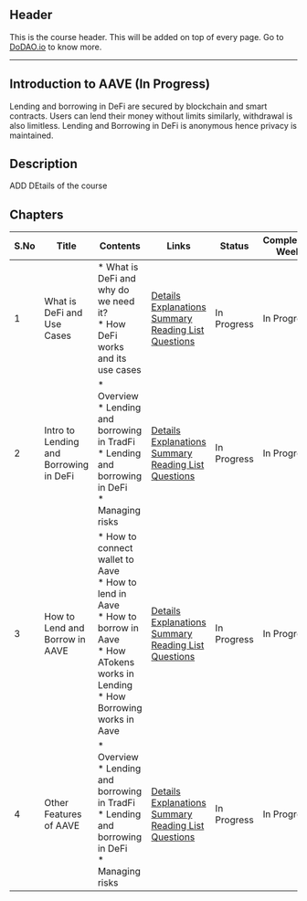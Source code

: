 ## Header
This is the course header. This will be added on top of every page. Go to [DoDAO.io](https://www.dodao.io) to know more.

 ---

 ## Introduction to AAVE (In Progress)
 Lending and borrowing in DeFi are secured by blockchain and smart contracts. Users can lend their money without limits 
similarly, withdrawal is also limitless. Lending and Borrowing in DeFi is anonymous hence privacy is maintained.

 
 ## Description
 ADD DEtails of the course

 
 ## Chapters
 
 | S.No        | Title       | Contents   | Links      | Status      | Completion Week |
 | ----------- | ----------- |----------- |----------- | ----------- | ----------- |
 | 1      | What is DeFi and Use Cases | * What is DeFi and why do we need it?<br/> * How DeFi works and its use cases| [Details](generated/topics/what-is-defi.md) <br/> [Explanations](generated/explanations/intro-to-defi.md) <br/> [Summary](generated/summaries/intro-to-defi.md) <br/> [Reading List](generated/readings/intro-to-defi.md) <br/> [Questions](generated/questions/intro-to-defi.md) | In Progress | In Progress |
 | 2      | Intro to Lending and Borrowing in DeFi | * Overview<br/> * Lending and borrowing in TradFi<br/> * Lending and borrowing in DeFi<br/> * Managing risks| [Details](generated/topics/lending-and-borrowing-in-defi.md) <br/> [Explanations](generated/explanations/intro-to-lending-borrowing.md) <br/> [Summary](generated/summaries/intro-to-lending-borrowing.md) <br/> [Reading List](generated/readings/intro-to-lending-borrowing.md) <br/> [Questions](generated/questions/intro-to-lending-borrowing.md) | In Progress | In Progress |
 | 3      | How to Lend and Borrow in AAVE | * How to connect wallet to Aave<br/> * How to lend in Aave<br/> * How to borrow in Aave<br/> * How ATokens works in Lending<br/> * How Borrowing works in Aave| [Details](generated/topics/how-lendings-borrowing-aave.md) <br/> [Explanations](generated/explanations/how-lendings-borrowing-aave.md) <br/> [Summary](generated/summaries/how-lendings-borrowing-aave.md) <br/> [Reading List](generated/readings/intro-to-lending-borrowing.md) <br/> [Questions](generated/questions/how-lendings-borrowing-aave.md) | In Progress | In Progress |
 | 4      | Other Features of AAVE | * Overview<br/> * Lending and borrowing in TradFi<br/> * Lending and borrowing in DeFi<br/> * Managing risks| [Details](generated/topics/lending-and-borrowing-in-defi.md) <br/> [Explanations](generated/explanations/aave-other-features.md) <br/> [Summary](generated/summaries/aave-other-features.md) <br/> [Reading List](generated/readings/aave-other-features.md) <br/> [Questions](generated/questions/aave-other-features.md) | In Progress | In Progress | 
